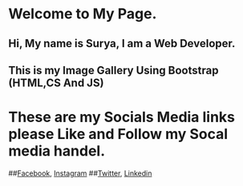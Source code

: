 # Welcome to My Page.
## Hi, My name is Surya, I am a Web Developer.
## This is my Image Gallery Using Bootstrap (HTML,CS And JS) 

# These are my Socials Media links please Like and Follow my Socal media handel. 
##[Facebook](https://www.facebook.com/suryadevkumar.sinha/), [Instagram](https://www.instagram.com/sur.ya2/)
##[Twitter](https://twitter.com/SuryadevSinha), [Linkedin](https://www.linkedin.com/in/suryadev-kumar-095952190/)

